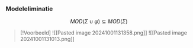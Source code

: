 ### Modeleliminatie
$$M O D(\Sigma\cup\varphi)\subseteq M O D(\Sigma)$$

> [!Voorbeeld]
> ![[Pasted image 20241001131358.png]]
> ![[Pasted image 20241001131013.png]]